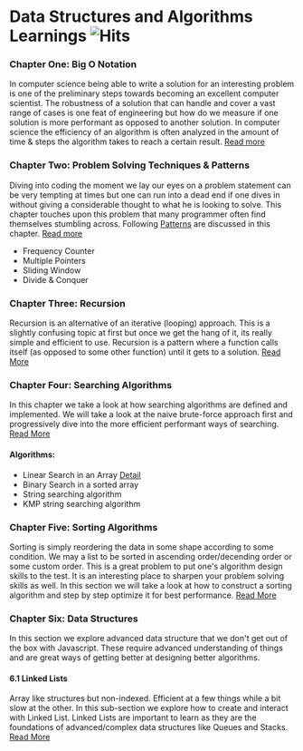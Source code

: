 # Data Structures and Algorithms Learnings ![Hits](https://views.whatilearened.today/views/github/ahmadykhan555/data-structures-and-algorithms.svg)

### Chapter One: Big O Notation

In computer science being able to write a solution for an interesting problem is one of the preliminary steps towards becoming an excellent computer scientist. The robustness of a solution that can handle and cover a vast range of cases is one feat of engineering but how do we measure if one solution is more performant as opposed to another solution. In computer science the efficiency of an algorithm is often analyzed in the amount of time & steps the algorithm takes to reach a certain result. [Read more](https://github.com/ahmadykhan555/data-structures-and-algorithms/blob/master/Readings/BigO.md)

### Chapter Two: Problem Solving Techniques & Patterns

Diving into coding the moment we lay our eyes on a problem statement can be very tempting at times but one can run into a dead end if one dives in without giving a considerable thought to what he is looking to solve. This chapter touches upon this problem that many programmer often find themselves stumbling across. Following [Patterns](https://github.com/ahmadykhan555/data-structures-and-algorithms/blob/master/Readings/problemSolving.md#problem-solving-patterns) are discussed in this chapter. [Read more](https://github.com/ahmadykhan555/data-structures-and-algorithms/blob/master/Readings/problemSolving.md)

- Frequency Counter
- Multiple Pointers
- Sliding Window
- Divide & Conquer

### Chapter Three: Recursion

Recursion is an alternative of an iterative (looping) approach. This is a slightly confusing topic at first but once we get the hang of it, its really simple and efficient to use. Recursion is a pattern where a function calls itself (as opposed to some other function) until it gets to a solution. [Read More](https://github.com/ahmadykhan555/data-structures-and-algorithms/blob/master/Readings/recursion.md)

### Chapter Four: Searching Algorithms

In this chapter we take a look at how searching algorithms are defined and implemented. We will take a look at the naive brute-force approach first and progressively dive into the more efficient performant ways of searching. [Read More](https://github.com/ahmadykhan555/data-structures-and-algorithms/blob/master/Readings/searching.md)

#### Algorithms:

- Linear Search in an Array [Detail](https://github.com/ahmadykhan555/data-structures-and-algorithms/blob/master/Readings/searching.md#linear-search)
- Binary Search in a sorted array
- String searching algorithm
- KMP string searching algorithm

### Chapter Five: Sorting Algorithms

Sorting is simply reordering the data in some shape according to some condition. We may a list to be sorted in ascending order/decending order or some custom order. This is a great problem to put one's algorithm design skills to the test. It is an interesting place to sharpen your problem solving skills as well. In this section we will take a look at how to construct a sorting algorithm and step by step optimize it for best performance. [Read More](https://github.com/ahmadykhan555/data-structures-and-algorithms/blob/master/Readings/sorting.md)

### Chapter Six: Data Structures

In this section we explore advanced data structure that we don't get out of the box with Javascript. These require advanced understanding of things and are great ways of getting better at designing better algorithms.

#### 6.1 Linked Lists

Array like structures but non-indexed. Efficient at a few things while a bit slow at the other. In this sub-section we explore how to create and interact with Linked List. Linked Lists are important to learn as they are the foundations of advanced/complex data structures like Queues and Stacks. [Read More](https://github.com/ahmadykhan555/data-structures-and-algorithms/blob/master/Readings/linkedList.md)
